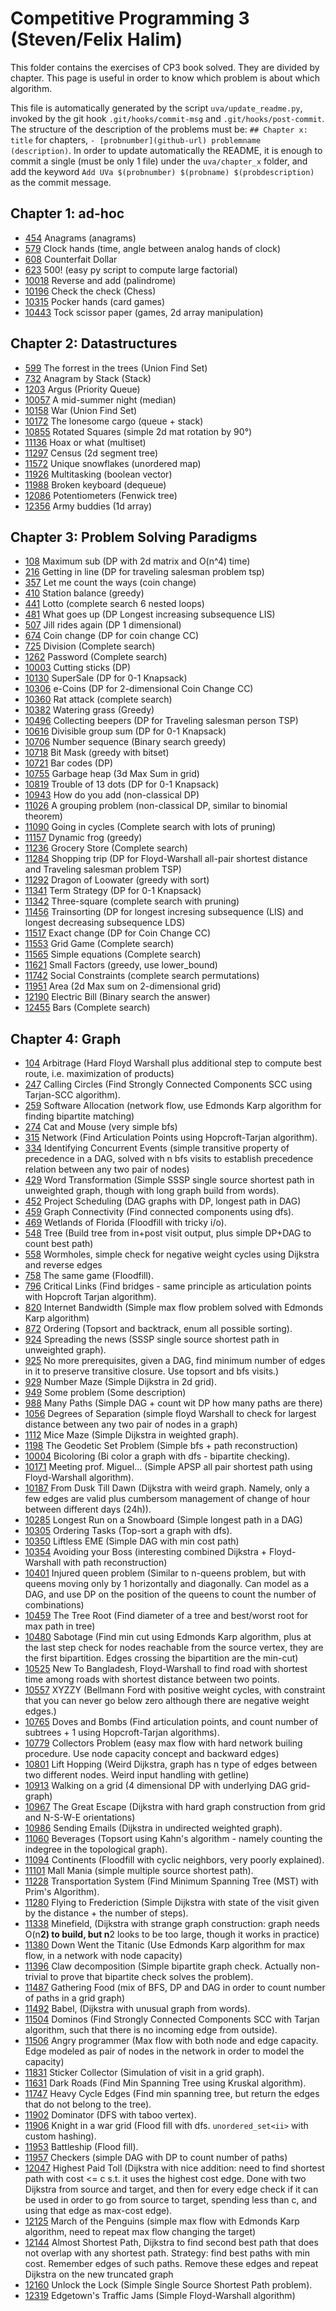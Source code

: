 # Competitive Programming 3 (Steven/Felix Halim)

This folder contains the exercises of CP3 book solved. They are divided by chapter. This page is useful in order to know which problem is about which algorithm.

This file is automatically generated by the script `uva/update_readme.py`, invoked by the git hook `.git/hooks/commit-msg` and `.git/hooks/post-commit`. The structure of the description of the problems must be: `## Chapter x: title` for chapters, `- [probnumber](github-url) problemname (description)`. In order to update automatically the README, it is enough to commit a single (must be only 1 file) under the `uva/chapter_x` folder, and add the keyword `Add UVa $(probnumber) $(probname) $(probdescription)` as the commit message.

## Chapter 1: ad-hoc

- [454](https://github.com/steber97/competitive-programming/tree/main/uva/chapter_1_adhoc/454) Anagrams (anagrams)
- [579](https://github.com/steber97/competitive-programming/tree/main/uva/chapter_1_adhoc/579) Clock hands (time, angle between analog hands of clock)
- [608](https://github.com/steber97/competitive-programming/tree/main/uva/chapter_1_adhoc/608) Counterfait Dollar 
- [623](https://github.com/steber97/competitive-programming/tree/main/uva/chapter_1_adhoc/623) 500! (easy py script to compute large factorial)
- [10018](https://github.com/steber97/competitive-programming/tree/main/uva/chapter_1_adhoc/10018) Reverse and add (palindrome)
- [10196](https://github.com/steber97/competitive-programming/tree/main/uva/chapter_1_adhoc/10196) Check the check (Chess)
- [10315](https://github.com/steber97/competitive-programming/tree/main/uva/chapter_1_adhoc/10315) Pocker hands (card games)
- [10443](https://github.com/steber97/competitive-programming/tree/main/uva/chapter_1_adhoc/10443) Tock scissor paper (games, 2d array manipulation)

## Chapter 2: Datastructures

- [599](https://github.com/steber97/competitive-programming/tree/main/uva/chapter_2_datastructures/599) The forrest in the trees (Union Find Set)
- [732](https://github.com/steber97/competitive-programming/tree/main/uva/chapter_2_datastructures/732) Anagram by Stack (Stack)
- [1203](https://github.com/steber97/competitive-programming/tree/main/uva/chapter_2_datastructures/1203) Argus (Priority Queue)
- [10057](https://github.com/steber97/competitive-programming/tree/main/uva/chapter_2_datastructures/10057) A mid-summer night (median)
- [10158](https://github.com/steber97/competitive-programming/tree/main/uva/chapter_2_datastructures/10158) War (Union Find Set)
- [10172](https://github.com/steber97/competitive-programming/tree/main/uva/chapter_2_datastructures/10172) The lonesome cargo (queue + stack)
- [10855](https://github.com/steber97/competitive-programming/tree/main/uva/chapter_2_datastructures/10855) Rotated Squares (simple 2d mat rotation by 90°)
- [11136](https://github.com/steber97/competitive-programming/tree/main/uva/chapter_2_datastructures/11136) Hoax or what (multiset)
- [11297](https://github.com/steber97/competitive-programming/tree/main/uva/chapter_2_datastructures/11297) Census (2d segment tree)
- [11572](https://github.com/steber97/competitive-programming/tree/main/uva/chapter_2_datastructures/11572) Unique snowflakes (unordered map)
- [11926](https://github.com/steber97/competitive-programming/tree/main/uva/chapter_2_datastructures/11926) Multitasking (boolean vector)
- [11988](https://github.com/steber97/competitive-programming/tree/main/uva/chapter_2_datastructures/11988) Broken keyboard (dequeue)
- [12086](https://github.com/steber97/competitive-programming/tree/main/uva/chapter_2_datastructures/12086) Potentiometers (Fenwick tree)
- [12356](https://github.com/steber97/competitive-programming/tree/main/uva/chapter_2_datastructures/12356) Army buddies (1d array)

## Chapter 3: Problem Solving Paradigms

- [108](https://github.com/steber97/competitive-programming/tree/main/uva/chapter_3_paradigms/108) Maximum sub (DP with 2d matrix and O(n^4) time)
- [216](https://github.com/steber97/competitive-programming/tree/main/uva/chapter_3_paradigms/216) Getting in line (DP for traveling salesman problem tsp)
- [357](https://github.com/steber97/competitive-programming/tree/main/uva/chapter_3_paradigms/357) Let me count the ways (coin change)
- [410](https://github.com/steber97/competitive-programming/tree/main/uva/chapter_3_paradigms/410) Station balance (greedy)
- [441](https://github.com/steber97/competitive-programming/tree/main/uva/chapter_3_paradigms/441) Lotto (complete search 6 nested loops)
- [481](https://github.com/steber97/competitive-programming/tree/main/uva/chapter_3_paradigms/481) What goes up (DP Longest increasing subsequence LIS)
- [507](https://github.com/steber97/competitive-programming/tree/main/uva/chapter_3_paradigms/507) Jill rides again (DP 1 dimensional)
- [674](https://github.com/steber97/competitive-programming/tree/main/uva/chapter_3_paradigms/674) Coin change (DP for coin change CC)
- [725](https://github.com/steber97/competitive-programming/tree/main/uva/chapter_3_paradigms/725) Division (Complete search)
- [1262](https://github.com/steber97/competitive-programming/tree/main/uva/chapter_3_paradigms/1262) Password (Complete search)
- [10003](https://github.com/steber97/competitive-programming/tree/main/uva/chapter_3_paradigms/10003) Cutting sticks (DP)
- [10130](https://github.com/steber97/competitive-programming/tree/main/uva/chapter_3_paradigms/10130) SuperSale (DP for 0-1 Knapsack)
- [10306](https://github.com/steber97/competitive-programming/tree/main/uva/chapter_3_paradigms/10306) e-Coins (DP for 2-dimensional Coin Change CC)
- [10360](https://github.com/steber97/competitive-programming/tree/main/uva/chapter_3_paradigms/10360) Rat attack (complete search)
- [10382](https://github.com/steber97/competitive-programming/tree/main/uva/chapter_3_paradigms/10382) Watering grass (Greedy)
- [10496](https://github.com/steber97/competitive-programming/tree/main/uva/chapter_3_paradigms/10496) Collecting beepers (DP for Traveling salesman person TSP)
- [10616](https://github.com/steber97/competitive-programming/tree/main/uva/chapter_3_paradigms/10616) Divisible group sum (DP for 0-1 Knapsack)
- [10706](https://github.com/steber97/competitive-programming/tree/main/uva/chapter_3_paradigms/10706) Number sequence (Binary search greedy)
- [10718](https://github.com/steber97/competitive-programming/tree/main/uva/chapter_3_paradigms/10718) Bit Mask (greedy with bitset)
- [10721](https://github.com/steber97/competitive-programming/tree/main/uva/chapter_3_paradigms/10721) Bar codes (DP)
- [10755](https://github.com/steber97/competitive-programming/tree/main/uva/chapter_3_paradigms/10755) Garbage heap (3d Max Sum in grid)
- [10819](https://github.com/steber97/competitive-programming/tree/main/uva/chapter_3_paradigms/10819) Trouble of 13 dots (DP for 0-1 Knapsack)
- [10943](https://github.com/steber97/competitive-programming/tree/main/uva/chapter_3_paradigms/10943) How do you add (non-classical DP)
- [11026](https://github.com/steber97/competitive-programming/tree/main/uva/chapter_3_paradigms/11026) A grouping problem (non-classical DP, similar to binomial theorem)
- [11090](https://github.com/steber97/competitive-programming/tree/main/uva/chapter_3_paradigms/11090) Going in cycles (Complete search with lots of pruning)
- [11157](https://github.com/steber97/competitive-programming/tree/main/uva/chapter_3_paradigms/11157) Dynamic frog (greedy)
- [11236](https://github.com/steber97/competitive-programming/tree/main/uva/chapter_3_paradigms/11236) Grocery Store (Complete search)
- [11284](https://github.com/steber97/competitive-programming/tree/main/uva/chapter_3_paradigms/11284) Shopping trip (DP for Floyd-Warshall all-pair shortest distance and Traveling salesman problem TSP)
- [11292](https://github.com/steber97/competitive-programming/tree/main/uva/chapter_3_paradigms/11292) Dragon of Loowater (greedy with sort)
- [11341](https://github.com/steber97/competitive-programming/tree/main/uva/chapter_3_paradigms/11341) Term Strategy (DP for 0-1 Knapsack)
- [11342](https://github.com/steber97/competitive-programming/tree/main/uva/chapter_3_paradigms/11342) Three-square (complete search with pruning)
- [11456](https://github.com/steber97/competitive-programming/tree/main/uva/chapter_3_paradigms/11456) Trainsorting (DP for longest incresing subsequence (LIS) and longest decreasing subsequence LDS)
- [11517](https://github.com/steber97/competitive-programming/tree/main/uva/chapter_3_paradigms/11517) Exact change (DP for Coin Change CC)
- [11553](https://github.com/steber97/competitive-programming/tree/main/uva/chapter_3_paradigms/11553) Grid Game (Complete search)
- [11565](https://github.com/steber97/competitive-programming/tree/main/uva/chapter_3_paradigms/11565) Simple equations (Complete search)
- [11621](https://github.com/steber97/competitive-programming/tree/main/uva/chapter_3_paradigms/11621) Small Factors (greedy, use lower_bound)
- [11742](https://github.com/steber97/competitive-programming/tree/main/uva/chapter_3_paradigms/11742) Social Constraints (complete search permutations)
- [11951](https://github.com/steber97/competitive-programming/tree/main/uva/chapter_3_paradigms/11951) Area (2d Max sum on 2-dimensional grid)
- [12190](https://github.com/steber97/competitive-programming/tree/main/uva/chapter_3_paradigms/12190) Electric Bill (Binary search the answer)
- [12455](https://github.com/steber97/competitive-programming/tree/main/uva/chapter_3_paradigms/12455) Bars (Complete search)

## Chapter 4: Graph

- [104](https://github.com/steber97/competitive-programming/tree/main/uva/chapter_4_graphs/104) Arbitrage (Hard Floyd Warshall plus additional step to compute best route, i.e. maximization of products)
- [247](https://github.com/steber97/competitive-programming/tree/main/uva/chapter_4_graphs/247) Calling Circles (Find Strongly Connected Components SCC using Tarjan-SCC algorithm).
- [259](https://github.com/steber97/competitive-programming/tree/main/uva/chapter_4_graphs/259) Software Allocation (network flow, use Edmonds Karp algorithm for finding bipartite matching)
- [274](https://github.com/steber97/competitive-programming/tree/main/uva/chapter_4_graphs/274) Cat and Mouse (very simple bfs)
- [315](https://github.com/steber97/competitive-programming/tree/main/uva/chapter_4_graphs/315) Network (Find Articulation Points using Hopcroft-Tarjan algorithm).
- [334](https://github.com/steber97/competitive-programming/tree/main/uva/chapter_4_graphs/334) Identifying Concurrent Events (simple transitive property of precedence in a DAG, solved with n bfs visits to establish precedence relation between any two pair of nodes)
- [429](https://github.com/steber97/competitive-programming/tree/main/uva/chapter_4_graphs/429) Word Transformation (Simple SSSP single source shortest path in unweighted graph, though with long graph build from words).
- [452](https://github.com/steber97/competitive-programming/tree/main/uva/chapter_4_graphs/452) Project Scheduling (DAG graphs with DP, longest path in DAG)
- [459](https://github.com/steber97/competitive-programming/tree/main/uva/chapter_4_graphs/459) Graph Connectivity (Find connected components using dfs).
- [469](https://github.com/steber97/competitive-programming/tree/main/uva/chapter_4_graphs/469) Wetlands of Florida (Floodfill with tricky i/o).
- [548](https://github.com/steber97/competitive-programming/tree/main/uva/chapter_4_graphs/548) Tree (Build tree from in+post visit output, plus simple DP+DAG to count best path)
- [558](https://github.com/steber97/competitive-programming/tree/main/uva/chapter_4_graphs/558) Wormholes, simple check for negative weight cycles using Dijkstra and reverse edges
- [758](https://github.com/steber97/competitive-programming/tree/main/uva/chapter_4_graphs/758) The same game (Floodfill).
- [796](https://github.com/steber97/competitive-programming/tree/main/uva/chapter_4_graphs/796) Critical Links (Find bridges - same principle as articulation points with Hopcroft Tarjan algorithm).
- [820](https://github.com/steber97/competitive-programming/tree/main/uva/chapter_4_graphs/820) Internet Bandwidth (Simple max flow problem solved with Edmonds Karp algorithm)
- [872](https://github.com/steber97/competitive-programming/tree/main/uva/chapter_4_graphs/872) Ordering (Topsort and backtrack, enum all possible sorting).
- [924](https://github.com/steber97/competitive-programming/tree/main/uva/chapter_4_graphs/924) Spreading the news (SSSP single source shortest path in unweighted graph).
- [925](https://github.com/steber97/competitive-programming/tree/main/uva/chapter_4_graphs/925) No more prerequisites, given a DAG, find minimum number of edges in it to preserve transitive closure. Use topsort and bfs visits.)
- [929](https://github.com/steber97/competitive-programming/tree/main/uva/chapter_4_graphs/929) Number Maze (Simple Dijkstra in 2d grid).
- [949](https://github.com/steber97/competitive-programming/tree/main/uva/chapter_4_graphs/949) Some problem (Some description)
- [988](https://github.com/steber97/competitive-programming/tree/main/uva/chapter_4_graphs/988) Many Paths (Simple DAG + count wit DP how many paths are there)
- [1056](https://github.com/steber97/competitive-programming/tree/main/uva/chapter_4_graphs/1056) Degrees of Separation (simple floyd Warshall to check for largest distance between any two pair of nodes in a graph)
- [1112](https://github.com/steber97/competitive-programming/tree/main/uva/chapter_4_graphs/1112) Mice Maze (Simple Dijkstra in weighted graph).
- [1198](https://github.com/steber97/competitive-programming/tree/main/uva/chapter_4_graphs/1198) The Geodetic Set Problem (Simple bfs + path reconstruction)
- [10004](https://github.com/steber97/competitive-programming/tree/main/uva/chapter_4_graphs/10004) Bicoloring (Bi color a graph with dfs - bipartite checking).
- [10171](https://github.com/steber97/competitive-programming/tree/main/uva/chapter_4_graphs/10171) Meeting prof. Miguel... (Simple APSP all pair shortest path using Floyd-Warshall algorithm).
- [10187](https://github.com/steber97/competitive-programming/tree/main/uva/chapter_4_graphs/10187) From Dusk Till Dawn (Dijkstra with weird graph. Namely, only a few edges are valid plus cumbersom management of change of hour between different days (24h)).
- [10285](https://github.com/steber97/competitive-programming/tree/main/uva/chapter_4_graphs/10285) Longest Run on a Snowboard (Simple longest path in a DAG)
- [10305](https://github.com/steber97/competitive-programming/tree/main/uva/chapter_4_graphs/10305) Ordering Tasks (Top-sort a graph with dfs).
- [10350](https://github.com/steber97/competitive-programming/tree/main/uva/chapter_4_graphs/10350) Liftless EME (Simple DAG with min cost path)
- [10354](https://github.com/steber97/competitive-programming/tree/main/uva/chapter_4_graphs/10354) Avoiding your Boss (interesting combined Dijkstra + Floyd-Warshall with path reconstruction)
- [10401](https://github.com/steber97/competitive-programming/tree/main/uva/chapter_4_graphs/10401) Injured queen problem (Similar to n-queens problem, but with queens moving only by 1 horizontally and diagonally. Can model as a DAG, and use DP on the position of the queens to count the number of combinations)
- [10459](https://github.com/steber97/competitive-programming/tree/main/uva/chapter_4_graphs/10459) The Tree Root (Find diameter of a tree and best/worst root for max path in tree)
- [10480](https://github.com/steber97/competitive-programming/tree/main/uva/chapter_4_graphs/10480) Sabotage (Find min cut using Edmonds Karp algorithm, plus at the last step check for nodes reachable from the source vertex, they are the first bipartition. Edges crossing the bipartition are the min-cut)
- [10525](https://github.com/steber97/competitive-programming/tree/main/uva/chapter_4_graphs/10525) New To Bangladesh, Floyd-Warshall to find road with shortest time among roads with shortest distance between two points.
- [10557](https://github.com/steber97/competitive-programming/tree/main/uva/chapter_4_graphs/10557) XYZZY (Bellmann Ford with positive weight cycles, with constraint that you can never go below zero although there are negative weight edges.)
- [10765](https://github.com/steber97/competitive-programming/tree/main/uva/chapter_4_graphs/10765) Doves and Bombs (Find articulation points, and count number of subtrees + 1 using Hopcroft-Tarjan algorithms).
- [10779](https://github.com/steber97/competitive-programming/tree/main/uva/chapter_4_graphs/10779) Collectors Problem (easy max flow with hard network builing procedure. Use node capacity concept and backward edges)
- [10801](https://github.com/steber97/competitive-programming/tree/main/uva/chapter_4_graphs/10801) Lift Hopping (Weird Dijkstra, graph has n type of edges between two different nodes. Weird input handling with getline)
- [10913](https://github.com/steber97/competitive-programming/tree/main/uva/chapter_4_graphs/10913) Walking on a grid (4 dimensional DP with underlying DAG grid-graph)
- [10967](https://github.com/steber97/competitive-programming/tree/main/uva/chapter_4_graphs/10967) The Great Escape (Dijkstra with hard graph construction from grid and N-S-W-E orientations)
- [10986](https://github.com/steber97/competitive-programming/tree/main/uva/chapter_4_graphs/10986) Sending Emails (Dijkstra in undirected weighted graph).
- [11060](https://github.com/steber97/competitive-programming/tree/main/uva/chapter_4_graphs/11060) Beverages (Topsort using Kahn's algorithm - namely counting the indegree in the topological graph).
- [11094](https://github.com/steber97/competitive-programming/tree/main/uva/chapter_4_graphs/11094) Continents (Floodfill with cyclic neighbors, very poorly explained).
- [11101](https://github.com/steber97/competitive-programming/tree/main/uva/chapter_4_graphs/11101) Mall Mania (simple multiple source shortest path).
- [11228](https://github.com/steber97/competitive-programming/tree/main/uva/chapter_4_graphs/11228) Transportation System (Find Minimum Spanning Tree (MST) with Prim's Algorithm).
- [11280](https://github.com/steber97/competitive-programming/tree/main/uva/chapter_4_graphs/11280) Flying to Frederiction (Simple Dijkstra with state of the visit given by the distance + the number of steps).
- [11338](https://github.com/steber97/competitive-programming/tree/main/uva/chapter_4_graphs/11338) Minefield, (Dijkstra with strange graph construction: graph needs O(n**2) to build, but n**2 looks to be too large, though it works in practice)
- [11380](https://github.com/steber97/competitive-programming/tree/main/uva/chapter_4_graphs/11380) Down Went the Titanic (Use Edmonds Karp algorithm for max flow, in a network with node capacity)
- [11396](https://github.com/steber97/competitive-programming/tree/main/uva/chapter_4_graphs/11396) Claw decomposition (Simple bipartite graph check. Actually non-trivial to prove that bipartite check solves the problem).
- [11487](https://github.com/steber97/competitive-programming/tree/main/uva/chapter_4_graphs/11487) Gathering Food (mix of BFS, DP and DAG in order to count number of paths in a grid graph)
- [11492](https://github.com/steber97/competitive-programming/tree/main/uva/chapter_4_graphs/11492) Babel, (Dijkstra with unusual graph from words).
- [11504](https://github.com/steber97/competitive-programming/tree/main/uva/chapter_4_graphs/11504) Dominos (Find Strongly Connected Components SCC with Tarjan algorithm, such that there is no incoming edge from outside).
- [11506](https://github.com/steber97/competitive-programming/tree/main/uva/chapter_4_graphs/11506) Angry programmer (Max flow with both node and edge capacity. Edge modeled as pair of nodes in the network in order to model the capacity)
- [11831](https://github.com/steber97/competitive-programming/tree/main/uva/chapter_4_graphs/11831) Sticker Collector (Simulation of visit in a grid graph).
- [11631](https://github.com/steber97/competitive-programming/tree/main/uva/chapter_4_graphs/11631) Dark Roads (Find Min Spanning Tree using Kruskal algorithm).
- [11747](https://github.com/steber97/competitive-programming/tree/main/uva/chapter_4_graphs/11747) Heavy Cycle Edges (Find min spanning tree, but return the edges that do not belong to the tree).
- [11902](https://github.com/steber97/competitive-programming/tree/main/uva/chapter_4_graphs/11902) Dominator (DFS with taboo vertex).
- [11906](https://github.com/steber97/competitive-programming/tree/main/uva/chapter_4_graphs/11906) Knight in a war grid (Flood fill with dfs. `unordered_set<ii>` with custom hashing).
- [11953](https://github.com/steber97/competitive-programming/tree/main/uva/chapter_4_graphs/11953) Battleship (Flood fill).
- [11957](https://github.com/steber97/competitive-programming/tree/main/uva/chapter_4_graphs/11957) Checkers (simple DAG with DP to count number of paths)
- [12047](https://github.com/steber97/competitive-programming/tree/main/uva/chapter_4_graphs/12047) Highest Paid Toll (Dijkstra with nice addition: need to find shortest path with cost <= c s.t. it uses the highest cost edge. Done with two Dijkstra from source and target, and then for every edge check if it can be used in order to go from source to target, spending less than c, and using that edge as max-cost edge).
- [12125](https://github.com/steber97/competitive-programming/tree/main/uva/chapter_4_graphs/12125) March of the Penguins (simple max flow with Edmonds Karp algorithm, need to repeat max flow changing the target)
- [12144](https://github.com/steber97/competitive-programming/tree/main/uva/chapter_4_graphs/12144) Almost Shortest Path, Dijkstra to find second best path that does not overlap with any shortest path. Strategy: find best paths with min cost. Remember edges of such paths. Remove these edges and repeat Dijkstra on the new truncated graph
- [12160](https://github.com/steber97/competitive-programming/tree/main/uva/chapter_4_graphs/12160) Unlock the Lock (Simple Single Source Shortest Path problem).
- [12319](https://github.com/steber97/competitive-programming/tree/main/uva/chapter_4_graphs/12319) Edgetown's Traffic Jams (Simple Floyd-Warshall algorithm)
